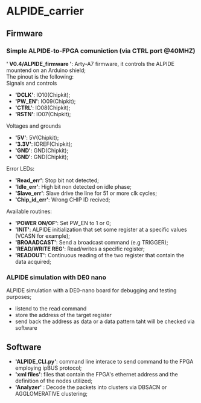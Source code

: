 # ALPIDE_carrier

## Firmware

### Simple ALPIDE-to-FPGA comuniction (via CTRL port @40MHZ)  
**' V0.4/ALPIDE_firmware '**: Arty-A7 firmware, it controls the ALPIDE mountend on an Arduino shield;  
The pinout is the following:  
Signals and controls   
- **'DCLK'**:  IO10(Chipkit);
- **'PW_EN'**: IO09(Chipkit);
- **'CTRL'**:  IO08(Chipkit);
- **'RSTN'**:  IO07(Chipkit);  
 
Voltages and grounds
- **'5V'**:   5V(Chipkit);
- **'3.3V'**: IOREF(Chipkit);
- **'GND'**:  GND(Chipkit);
- **'GND'**:  GND(Chipkit);  

Error LEDs:  
- **'Read_err'**: Stop bit not detected;
- **'Idle_err'**: High bit non detected on idle phase;
- **'Slave_err'**: Slave drive the line for 51 or more clk cycles;
- **'Chip_id_err'**: Wrong CHIP ID recived;  

  
Available routines:  
- **'POWER ON/OF'**: Set PW_EN to 1 or 0; 
- **'INIT'**: ALPIDE initialization that set some register at a specific values (VCASN for example);
- **'BROAADCAST'**:  Send a broadcast command (e.g TRIGGER); 
- **'READ/WRITE REG'**: Read/writes a specific register;
- **'READOUT'**:  Continuous reading of the two register that contain the data acquired;


### ALPIDE simulation with DE0 nano
ALPIDE simulation with a DE0-nano board for debugging and testing purposes;  
- listend to the read command
- store the address of the target register
- send back the address as data or a data pattern taht will be checked via software

## Software

- **'ALPIDE_CLI.py'**: command line interace to send command to the FPGA employing ipBUS protocol;
- **'xml files'**: files that contain the FPGA's ethernet address and the definition of the nodes utilized;
- **'Analyzer'** : Decode the packets into clusters via DBSACN or AGGLOMERATIVE clustering; 


